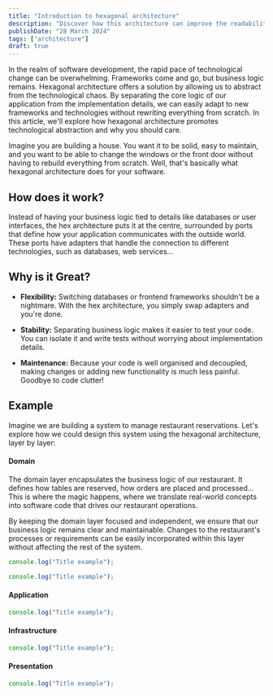 ```yaml
---
title: "Introduction to hexagonal architecture"
description: "Discover how this architecture can improve the readability and maintainability of your projects."
publishDate: "28 March 2024"
tags: ["architecture"]
draft: true
---
```


In the realm of software development, the rapid pace of technological change can be overwhelming. Frameworks come and go, but business logic remains. Hexagonal architecture offers a solution by allowing us to abstract from the technological chaos. By separating the core logic of our application from the implementation details, we can easily adapt to new frameworks and technologies without rewriting everything from scratch. In this article, we'll explore how hexagonal architecture promotes technological abstraction and why you should care.

Imagine you are building a house. You want it to be solid, easy to maintain, and you want to be able to change the windows or the front door without having to rebuild everything from scratch. Well, that's basically what hexagonal architecture does for your software.

## How does it work?
Instead of having your business logic tied to details like databases or user interfaces, the hex architecture puts it at the centre, surrounded by ports that define how your application communicates with the outside world. These ports have adapters that handle the connection to different technologies, such as databases, web services...

## Why is it Great?
* **Flexibility:** Switching databases or frontend frameworks shouldn't be a nightmare. With the hex architecture, you simply swap adapters and you're done.

* **Stability:** Separating business logic makes it easier to test your code. You can isolate it and write tests without worrying about implementation details.

* **Maintenance:** Because your code is well organised and decoupled, making changes or adding new functionality is much less painful. Goodbye to code clutter!

## Example
Imagine we are building a system to manage restaurant reservations. Let's explore how we could design this system using the hexagonal architecture, layer by layer:
#### Domain
The domain layer encapsulates the business logic of our restaurant. It defines how tables are reserved, how orders are placed and processed... This is where the magic happens, where we translate real-world concepts into software code that drives our restaurant operations.

By keeping the domain layer focused and independent, we ensure that our business logic remains clear and maintainable. Changes to the restaurant's processes or requirements can be easily incorporated within this layer without affecting the rest of the system.

```ts title="Restaurant.entity.ts"
console.log("Title example");
```

```ts title="Restaurant.repository.port.ts"
console.log("Title example");
```

#### Application
```ts title="retrieve-restaurant.use-case.ts"
console.log("Title example");
```

#### Infrastructure
```ts title="Restaurant.postgre.repository.ts"
console.log("Title example");
```

#### Presentation
```ts title="Restaurant.controller.ts"
console.log("Title example");
```